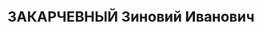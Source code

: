 ---
title: ЗАКАРЧЕВНЫЙ Зиновий Иванович
description: '1900 р. н., с. Бурківці Краснопільської вол. Житомирського пов. Волинської
  губ. Українець, чл. КП(б)У, освіта почат-кова, голова сільради. Проживав у с. Троща
  Януш-пільського р-ну Житомирської обл.

  Заарештований 24 жовтня 1937 р. Обвинувачувався в причетності до к.-р. троцькістсько-терористичної
  організації. ВК ВС СРСР 25 грудня 1937 р. засуджений до тюремного ув''язнення на
  10 років з пораженням у правах на 5 років і конфіскацією майна. Помер 17 жовтня
  1944 р., відбуваючи покарання.

  Реабілітований у 1961 р.'
---